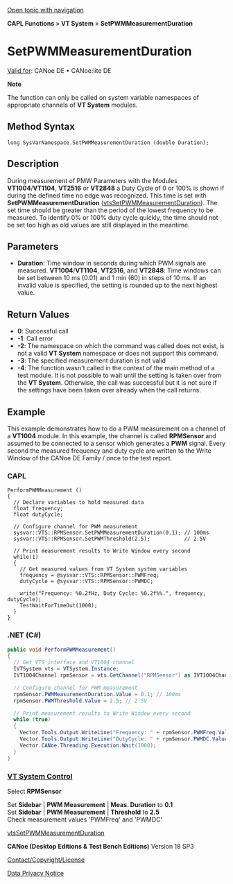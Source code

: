[Open topic with navigation](../../../../../CANoeDEFamily.htm#Topics/CAPLFunctions/VTSystem/Functions/CAPLfunctionVTSSetPWMMeasurementDuration.md)

**CAPL Functions** » **VT System** » **SetPWMMeasurementDuration**

# SetPWMMeasurementDuration

[Valid for](../../../Shared/FeatureAvailability.md): CANoe DE • CANoe:lite DE

**Note**

The function can only be called on system variable namespaces of appropriate channels of **VT System** modules.

## Method Syntax

```plaintext
long SysVarNamespace.SetPWMMeasurementDuration (double Duration);
```

## Description

During measurement of PMW Parameters with the Modules **VT1004**/**VT1104**, **VT2516** or **VT2848** a Duty Cycle of 0 or 100% is shown if during the defined time no edge was recognized. This time is set with **SetPWMMeasurementDuration** ([vtsSetPWMMeasurementDuration](CAPLfunctionVTSvtsSetPWMMeasurementDuration.md)). The set time should be greater than the period of the lowest frequency to be measured. To identify 0% or 100% duty cycle quickly, the time should not be set too high as old values are still displayed in the meantime.

## Parameters

- **Duration**: Time window in seconds during which PWM signals are measured. **VT1004**/**VT1104**, **VT2516**, and **VT2848**: Time windows can be set between 10 ms (0.01) and 1 min (60) in steps of 10 ms. If an invalid value is specified, the setting is rounded up to the next highest value.

## Return Values

- **0**: Successful call
- **-1**: Call error
- **-2**: The namespace on which the command was called does not exist, is not a valid **VT System** namespace or does not support this command.
- **-3**: The specified measurement duration is not valid
- **-4**: The function wasn't called in the context of the main method of a test module. It is not possible to wait until the setting is taken over from the **VT System**. Otherwise, the call was successful but it is not sure if the settings have been taken over already when the call returns.

## Example

This example demonstrates how to do a PWM measurement on a channel of a **VT1004** module. In this example, the channel is called **RPMSensor** and assumed to be connected to a sensor which generates a **PWM** signal. Every second the measured frequency and duty cycle are written to the Write Window of the CANoe DE Family / once to the test report.

### CAPL

```plaintext
PerformPWMMeasurement ()
{
  // Declare variables to hold measured data
  float frequency;
  float dutyCycle;

  // Configure channel for PWM measurement
  sysvar::VTS::RPMSensor.SetPWMMeasurementDuration(0.1); // 100ms
  sysvar::VTS::RPMSensor.SetPWMThreshold(2.5);           // 2.5V

  // Print measurement results to Write Window every second
  while(1)
  {
    // Get measured values from VT System system variables
    frequency = @sysvar::VTS::RPMSensor::PWMFreq;
    dutyCycle = @sysvar::VTS::RPMSensor::PWMDC;

    write("Frequency: %0.2fHz, Duty Cycle: %0.2f%%.", frequency, dutyCycle);
    TestWaitForTimeOut(1000);
  }
}
```

### .NET (C#)

```csharp
public void PerformPWMMeasurement()
{
  // Get VTS interface and VT1004 channel
  IVTSystem vts = VTSystem.Instance;
  IVT1004Channel rpmSensor = vts.GetChannel("RPMSensor") as IVT1004Channel;

  // Configure channel for PWM measurement
  rpmSensor.PWMMeasurementDuration.Value = 0.1; // 100ms
  rpmSensor.PWMThreshold.Value = 2.5; // 2.5V

  // Print measurement results to Write Window every second
  while (true)
  {
    Vector.Tools.Output.WriteLine("Frequency: " + rpmSensor.PWMFreq.Value + "Hz");
    Vector.Tools.Output.WriteLine("DutyCycle: " + rpmSensor.PWMDC.Value + "%");
    Vector.CANoe.Threading.Execution.Wait(1000);
  }
}
```

### [VT System Control](../../../CANoeCANalyzer/VTSystem/VTSystemControl/VTSControl.md)

Select **RPMSensor**

Set **Sidebar** | **PWM Measurement** | **Meas. Duration** to **0.1**  
Set **Sidebar** | **PWM Measurement** | **Threshold** to **2.5**  
Check measurement values 'PWMFreq' and 'PWMDC'

[vtsSetPWMMeasurementDuration](CAPLfunctionVTSvtsSetPWMMeasurementDuration.md)

**CANoe (Desktop Editions & Test Bench Editions)** Version 18 SP3

[Contact/Copyright/License](../../../Shared/ContactCopyrightLicense.md)

[Data Privacy Notice](https://www.vector.com/int/en/company/get-info/privacy-policy/)
